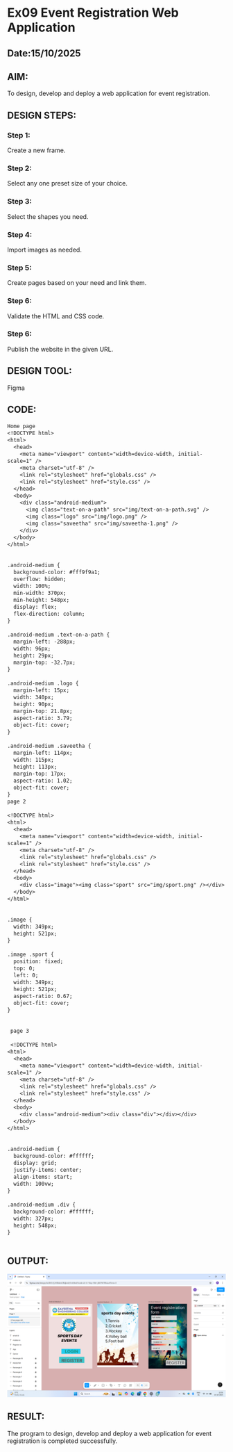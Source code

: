 # Ex09 Event Registration Web Application
## Date:15/10/2025

## AIM:
To design, develop and deploy a web application for event registration.

## DESIGN STEPS:

### Step 1:
Create a new frame.

### Step 2:
Select any one preset size of your choice.

### Step 3:
Select the shapes you need.

### Step 4:
Import images as needed.

### Step 5:
Create pages based on your need and link them.

### Step 6:

Validate the HTML and CSS code.

### Step 6:

Publish the website in the given URL.

## DESIGN TOOL:
Figma

## CODE:
```
Home page 
<!DOCTYPE html>
<html>
  <head>
    <meta name="viewport" content="width=device-width, initial-scale=1" />
    <meta charset="utf-8" />
    <link rel="stylesheet" href="globals.css" />
    <link rel="stylesheet" href="style.css" />
  </head>
  <body>
    <div class="android-medium">
      <img class="text-on-a-path" src="img/text-on-a-path.svg" />
      <img class="logo" src="img/logo.png" />
      <img class="saveetha" src="img/saveetha-1.png" />
    </div>
  </body>
</html>


.android-medium {
  background-color: #fff9f9a1;
  overflow: hidden;
  width: 100%;
  min-width: 370px;
  min-height: 548px;
  display: flex;
  flex-direction: column;
}

.android-medium .text-on-a-path {
  margin-left: -288px;
  width: 96px;
  height: 29px;
  margin-top: -32.7px;
}

.android-medium .logo {
  margin-left: 15px;
  width: 340px;
  height: 90px;
  margin-top: 21.8px;
  aspect-ratio: 3.79;
  object-fit: cover;
}

.android-medium .saveetha {
  margin-left: 114px;
  width: 115px;
  height: 113px;
  margin-top: 17px;
  aspect-ratio: 1.02;
  object-fit: cover;
}
page 2

<!DOCTYPE html>
<html>
  <head>
    <meta name="viewport" content="width=device-width, initial-scale=1" />
    <meta charset="utf-8" />
    <link rel="stylesheet" href="globals.css" />
    <link rel="stylesheet" href="style.css" />
  </head>
  <body>
    <div class="image"><img class="sport" src="img/sport.png" /></div>
  </body>
</html>


.image {
  width: 349px;
  height: 521px;
}

.image .sport {
  position: fixed;
  top: 0;
  left: 0;
  width: 349px;
  height: 521px;
  aspect-ratio: 0.67;
  object-fit: cover;
}
 

 page 3

 <!DOCTYPE html>
<html>
  <head>
    <meta name="viewport" content="width=device-width, initial-scale=1" />
    <meta charset="utf-8" />
    <link rel="stylesheet" href="globals.css" />
    <link rel="stylesheet" href="style.css" />
  </head>
  <body>
    <div class="android-medium"><div class="div"></div></div>
  </body>
</html>


.android-medium {
  background-color: #ffffff;
  display: grid;
  justify-items: center;
  align-items: start;
  width: 100vw;
}

.android-medium .div {
  background-color: #ffffff;
  width: 327px;
  height: 548px;
}


```

## OUTPUT:
![alt text](<Screenshot (66)-1.png>)



## RESULT:
The program to design, develop and deploy a web application for event registration is completed successfully.
